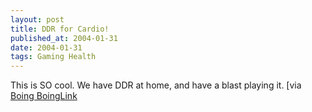 ```yaml
---
layout: post
title: DDR for Cardio!
published_at: 2004-01-31
date: 2004-01-31
tags: Gaming Health
---
```


This is SO cool. We have DDR at home, and have a blast playing it. [via [Boing Boing](http://www.boingboing.net)[Link](http://www.getupmove.com/story.html)  